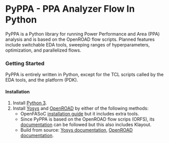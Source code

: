 # PyPPA - PPA Analyzer Flow In Python
PyPPA is a Python library for running Power Performance and Area (PPA) analysis and is based on the OpenROAD flow scripts. Planned features include switchable EDA tools, sweeping ranges of hyperparameters, optimization, and parallelized flows.

### Getting Started
PyPPA is entirely written in Python, except for the TCL scripts called by the EDA tools, and the platform (PDK).

#### Installation
1. Install [Python 3](https://www.python.org/).
2. Install [Yosys](https://github.com/YosysHQ/yosys) and [OpenROAD](https://github.com/the-OpenROAD-Project/openroad) by either of the following methods:
	- OpenFASoC [installation guide](https://openfasoc.readthedocs.io/en/latest/getting-started.html) but it includes extra tools.
	- Since PyPPA is based on the OpenROAD flow scrips (ORFS), its [documentation](https://openroad-flow-scripts.readthedocs.io/en/latest/user/UserGuide.html) can be followed but this also includes Klayout.
	- Build from source: [Yosys documentation](https://yosyshq.net/yosys/download.html), [OpenROAD documentation](https://openroad.readthedocs.io/en/latest/user/Build.html).